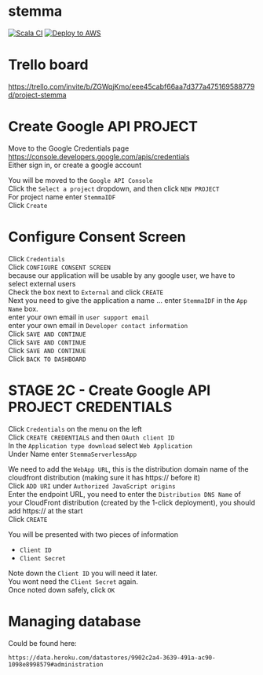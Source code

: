 # stemma
[![Scala CI](https://github.com/Salamahin/stemma/actions/workflows/ci.yml/badge.svg)](https://github.com/Salamahin/stemma/actions/workflows/ci.yml)
[![Deploy to AWS](https://github.com/Salamahin/stemma/actions/workflows/cd.yml/badge.svg)](https://github.com/Salamahin/stemma/actions/workflows/cd.yml)


# Trello board
https://trello.com/invite/b/ZGWqjKmo/eee45cabf66aa7d377a475169588779d/project-stemma


# Create Google API PROJECT
 
Move to the Google Credentials page https://console.developers.google.com/apis/credentials    
Either sign in, or create a google account

You will be moved to the `Google API Console`     
Click the `Select a project` dropdown, and then click `NEW PROJECT`   
For project name enter `StemmaIDF`  
Click `Create`

# Configure Consent Screen
Click `Credentials`  
Click `CONFIGURE CONSENT SCREEN`    
because our application will be usable by any google user, we have to select external users  
Check the box next to `External` and click `CREATE`  
Next you need to give the application a name ... enter `StemmaIDF` in the `App Name` box.   
enter your own email in `user support email`  
enter your own email in `Developer contact information`  
Click `SAVE AND CONTINUE`   
Click `SAVE AND CONTINUE`  
Click `SAVE AND CONTINUE`  
Click `BACK TO DASHBOARD`


# STAGE 2C - Create Google API PROJECT CREDENTIALS

Click `Credentials` on the menu on the left   
Click `CREATE CREDENTIALS` and then `OAuth client ID`   
In the `Application type download` select `Web Application`   
Under Name enter `StemmaServerlessApp`

We need to add the `WebApp URL`, this is the distribution domain name of the cloudfront distribution (making sure it has https:// before it)  
Click `ADD URI` under `Authorized JavaScript origins`   
Enter the endpoint URL, you need to enter the `Distribution DNS Name` of your CloudFront distribution (created by the 1-click deployment), you should add https:// at the start  
Click `CREATE`

You will be presented with two pieces of information

- `Client ID`
- `Client Secret`

Note down the `Client ID` you will need it later.  
You wont need the `Client Secret` again.  
Once noted down safely, click `OK`   


# Managing database

Could be found here:
```console
https://data.heroku.com/datastores/9902c2a4-3639-491a-ac90-1098e8998579#administration
```
